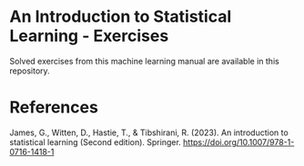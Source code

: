 # An Introduction to Statistical Learning - Exercises

Solved exercises from this machine learning manual are available in this repository.

# References

James, G., Witten, D., Hastie, T., & Tibshirani, R. (2023). An introduction to statistical learning (Second edition). Springer. https://doi.org/10.1007/978-1-0716-1418-1
